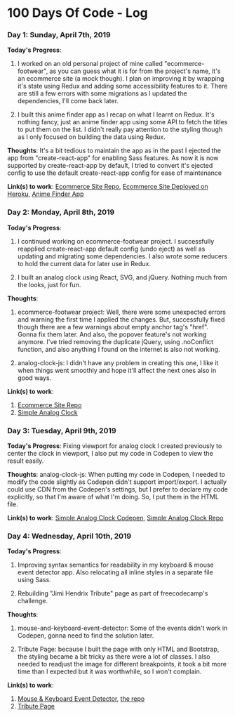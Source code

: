 # 100 Days Of Code - Log

<!-- ### Day 0: February 30, 2016 (Example 1)
##### (delete me or comment me out)

**Today's Progress**: Fixed CSS, worked on canvas functionality for the app.

**Thoughts:** I really struggled with CSS, but, overall, I feel like I am slowly getting better at it. Canvas is still new for me, but I managed to figure out some basic functionality.

**Link to work:** [Calculator App](http://www.example.com)

### Day 0: February 30, 2016 (Example 2)
##### (delete me or comment me out)

**Today's Progress**: Fixed CSS, worked on canvas functionality for the app.

**Thoughts**: I really struggled with CSS, but, overall, I feel like I am slowly getting better at it. Canvas is still new for me, but I managed to figure out some basic functionality.

**Link(s) to work**: [Calculator App](http://www.example.com)


### Day 1: June 27, Monday

**Today's Progress**: I've gone through many exercises on FreeCodeCamp.

**Thoughts** I've recently started coding, and it's a great feeling when I finally solve an algorithm challenge after a lot of attempts and hours spent.

**Link(s) to work**
1. [Find the Longest Word in a String](https://www.freecodecamp.com/challenges/find-the-longest-word-in-a-string)
2. [Title Case a Sentence](https://www.freecodecamp.com/challenges/title-case-a-sentence) -->

### Day 1: Sunday, April 7th, 2019

**Today's Progress**:
1. I worked on an old personal project of mine called "ecommerce-footwear", as you can guess what it is for from the project's name, it's an ecommerce site (a mock though). I plan on improving it by wrapping it's state using Redux and adding some accessibility features to it. There are still a few errors with some migrations as I updated the dependencies, I'll come back later.

2. I built this anime finder app as I recap on what I learnt on Redux. It's nothing fancy, just an anime finder app using some API to fetch the titles to put them on the list. I didn't really pay attention to the styling though as I only focused on building the data using Redux.

**Thoughts**: It's a bit tedious to maintain the app as in the past I ejected the app from "create-react-app" for enabling Sass features. As now it is now supported by create-react-app by default, I tried to convert it's ejected config to use the default create-react-app config for ease of maintenance

**Link(s) to work**: [Ecommerce Site Repo](https://github.com/dikadj/ecommerce-footwear), [Ecommerce Site Deployed on Heroku](https://ecommerce-footwear.herokuapp.com), [Anime Finder App](https://github.com/dikadj/find-and-list-any-anime)


### Day 2: Monday, April 8th, 2019

**Today's Progress**:
1. I continued working on ecommerce-footwear project. I successfully reapplied create-react-app default config (undo eject) as well as updating and migrating some dependencies. I also wrote some reducers to hold the current data for later use in Redux.

2. I built an analog clock using React, SVG, and jQuery. Nothing much from the looks, just for fun.

**Thoughts**:
1. ecommerce-footwear project: Well, there were some unexpected errors and warning the first time I applied the changes. But, successfully fixed though there are a few warnings about empty <a> anchor tag's "href". Gonna fix them later. And also, the popover feature's not working anymore. I've tried removing the duplicate jQuery, using .noConflict function, and also anything I found on the internet is also not working.

2. analog-clock-js: I didn't have any problem in creating this one, I like it when things went smoothly and hope it'll affect the next ones also in good ways.

**Link(s) to work**:
1. [Ecommerce Site Repo](https://github.com/dikadj/ecommerce-footwear)
2. [Simple Analog Clock](https://github.com/dikadj/analog-clock-js)


### Day 3: Tuesday, April 9th, 2019

**Today's Progress**: Fixing viewport for analog clock I created previously to center the clock in viewport, I also put my code in Codepen to view the result easily.

**Thoughts**: analog-clock-js: When putting my code in Codepen, I needed to modify the code slightly as Codepen didn't support import/export. I actually could use CDN from the Codepen's settings, but I prefer to declare my code explicitly, so that I'm aware of what I'm doing. So, I put them in the HTML file.

**Link(s) to work**: [Simple Analog Clock Codepen](https://codepen.io/dikadj/full/xeRWEq), [Simple Analog Clock Repo](https://github.com/dikadj/analog-clock-js)

### Day 4: Wednesday, April 10th, 2019

**Today's Progress**:
1. Improving syntax semantics for readability in my keyboard & mouse event detector app. Also relocating all inline styles in a separate file using Sass.

2. Rebuilding "Jimi Hendrix Tribute" page as part of freecodecamp's challenge.

**Thoughts**:
1. mouse-and-keyboard-event-detector: Some of the events didn't work in Codepen, gonna need to find the solution later.

2. Tribute Page: because I built the page with only HTML and Bootstrap, the styling became a bit tricky as there were a lot of classes. I also needed to readjust the image for different breakpoints, it took a bit more time than I expected but it was worthwhile, so I won't complain.

**Link(s) to work**:
1. [Mouse & Keyboard Event Detector](https://codepen.io/dikadj/full/XQpQQq), [the repo](https://github.com/dikadj/mouse-and-keyboard-event-detector)
2. [Tribute Page](https://codepen.io/dikadj/full/qpQRWO)
